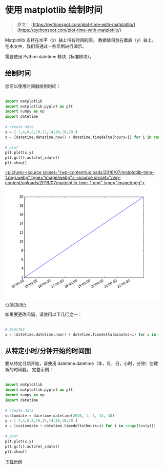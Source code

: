 # 使用 matplotlib 绘制时间

> 原文： [https://pythonspot.com/plot-time-with-matplotlib/](https://pythonspot.com/plot-time-with-matplotlib/)

Matplotlib 支持在水平（x）轴上带有时间的图。 数据值将放在垂直（y）轴上。 在本文中，我们将通过一些示例进行演示。

需要使用 Python datetime 模块（标准模块）。

## 绘制时间

您可以使用时间戳绘制时间：

```py

import matplotlib
import matplotlib.pyplot as plt
import numpy as np
import datetime

# create data
y = [ 2,4,6,8,10,12,14,16,18,20 ]
x = [datetime.datetime.now() + datetime.timedelta(hours=i) for i in range(len(y))]

# plot
plt.plot(x,y)
plt.gcf().autofmt_xdate()
plt.show()

```

[&lt;picture&gt;&lt;source srcset="/wp-content/uploads/2016/07/matplotilb-time-1.png.webp" type="image/webp"&gt; &lt;source srcset="/wp-content/uploads/2016/07/matplotilb-time-1.png" type="image/jpeg"&gt; ![matplotilb-time](img/35ae64518583e605bb57af58666ccecd.jpg)&lt;/picture&gt; ](/wp-content/uploads/2016/07/matplotilb-time-1.png)

如果要更改间隔，请使用以下几行之一：

```py

# minutes
x = [datetime.datetime.now() + datetime.timedelta(minutes=i) for i in range(len(y))]

```

## 从特定小时/分钟开始的时间图


要从特定日期开始，请使用 datetime.datetime（年，月，日，小时，分钟）创建新的时间戳。
完整示例：

```py

import matplotlib
import matplotlib.pyplot as plt
import numpy as np
import datetime

# create data
customdate = datetime.datetime(2016, 1, 1, 13, 30)
y = [ 2,4,6,8,10,12,14,16,18,20 ]
x = [customdate + datetime.timedelta(hours=i) for i in range(len(y))]

# plot
plt.plot(x,y)
plt.gcf().autofmt_xdate()
plt.show()

```

[下载示例](https://pythonspot.com/download-matplotlib-examples/)